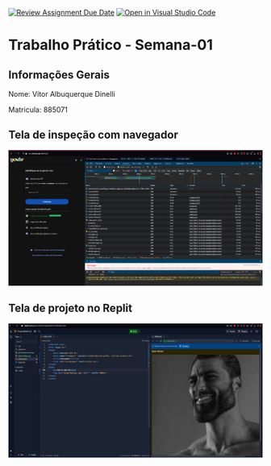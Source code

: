 [![Review Assignment Due Date](https://classroom.github.com/assets/deadline-readme-button-22041afd0340ce965d47ae6ef1cefeee28c7c493a6346c4f15d667ab976d596c.svg)](https://classroom.github.com/a/Ue6hVgM5)
[![Open in Visual Studio Code](https://classroom.github.com/assets/open-in-vscode-2e0aaae1b6195c2367325f4f02e2d04e9abb55f0b24a779b69b11b9e10269abc.svg)](https://classroom.github.com/online_ide?assignment_repo_id=18222839&assignment_repo_type=AssignmentRepo)
# Trabalho Prático - Semana-01

## Informações Gerais
Nome: Vítor Albuquerque Dinelli

Matricula: 885071

## Tela de inspeção com navegador

![alt text](inspecNetwork.png)


## Tela de projeto no Replit

![alt text](projetoReplit.png)

